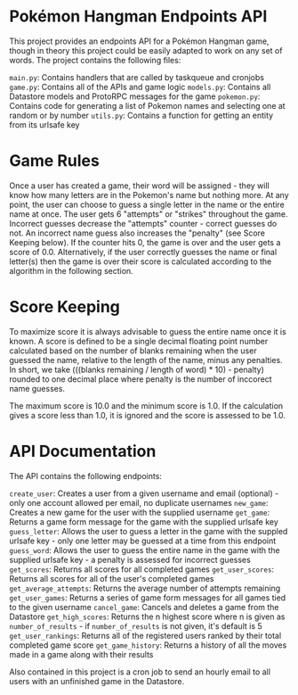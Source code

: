 # Pokémon Hangman Endpoints API

This project provides an endpoints API for a Pokémon Hangman game, though in theory this project could be easily adapted to work on any set of words. The project contains the following files:

`main.py`: Contains handlers that are called by taskqueue and
cronjobs
`game.py`: Contains all of the APIs and game logic
`models.py`: Contains all Datastore models and ProtoRPC messages for the game
`pokemon.py`: Contains code for generating a list of Pokemon names and selecting one at random or by number
`utils.py`: Contains a function for getting an entity from its urlsafe key

# Game Rules

Once a user has created a game, their word will be assigned - they will know how many letters are in the Pokemon's name but nothing more. At any point, the user can choose to guess a single letter in the name or the entire name at once. The user gets 6 "attempts" or "strikes" throughout the game. Incorrect guesses decrease the "attempts" counter - correct guesses do not. An incorrect name guess also increases the "penalty" (see Score Keeping below). If the counter hits 0, the game is over and the user gets a score of 0.0. Alternatively, if the user correctly guesses the name or final letter(s) then the game is over their score is calculated according to the algorithm in the following section.

# Score Keeping

To maximize score it is always advisable to guess the entire name once it is known. A score is defined to be a single decimal floating point number calculated based on the number of blanks remaining when the user guessed the name, relative to the length of the name, minus any penalties. In short, we take (((blanks remaining / length of word) * 10) - penalty) rounded to one decimal place where penalty is the number of inccorect name guesses.

The maximum score is 10.0 and the minimum score is 1.0. If the calculation gives a score less than 1.0, it is ignored and the score is assessed to be 1.0.

# API Documentation

The API contains the following endpoints:

`create_user`: Creates a user from a given username and email (optional) - only one account allowed per email, no duplicate usernames
`new_game`: Creates a new game for the user with the supplied username
`get_game`: Returns a game form message for the game with the supplied urlsafe key
`guess_letter`: Allows the user to guess a letter in the game with the suppled urlsafe key - only one letter may be guessed at a time from this endpoint
`guess_word`: Allows the user to guess the entire name in the game with the supplied urlsafe key - a penalty is assessed for incorrect guesses
`get_scores`: Returns all scores for all completed games
`get_user_scores`: Returns all scores for all of the user's completed games
`get_average_attempts`: Returns the average number of attempts remaining
`get_user_games`: Returns a series of game form messages for all games tied to the given username
`cancel_game`: Cancels and deletes a game from the Datastore
`get_high_scores`: Returns the n highest score where n is given as `number_of_results` - if `number_of_results` is not given, it's default is 5
`get_user_rankings`: Returns all of the registered users ranked by their total completed game score
`get_game_history`: Returns a history of all the moves made in a game along with their results

Also contained in this project is a cron job to send an hourly email to all users with an unfinished game in the Datastore.
